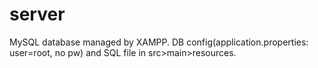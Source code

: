 # server
MySQL database managed by XAMPP. DB config(application.properties: user=root, no pw) and SQL file in src>main>resources.
